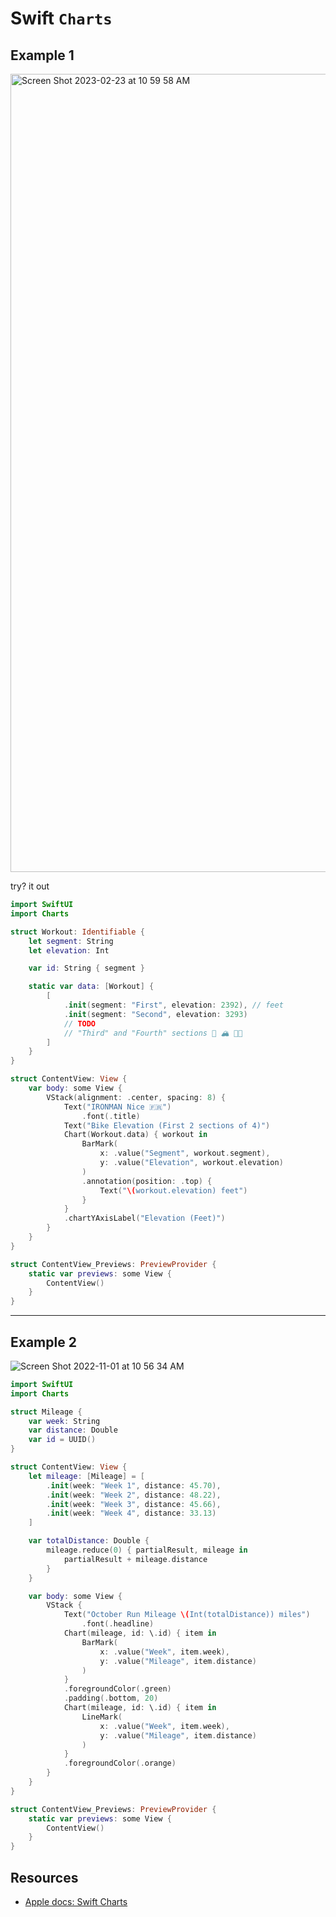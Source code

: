 # Swift `Charts`

## Example 1

<img width="1277" alt="Screen Shot 2023-02-23 at 10 59 58 AM" src="https://user-images.githubusercontent.com/1819208/220961879-da430922-1eb4-4da0-b8e2-f8e9f6f37499.png">

try? it out 

```swift
import SwiftUI
import Charts

struct Workout: Identifiable {
    let segment: String
    let elevation: Int

    var id: String { segment }

    static var data: [Workout] {
        [
            .init(segment: "First", elevation: 2392), // feet
            .init(segment: "Second", elevation: 3293)
            // TODO
            // "Third" and "Fourth" sections 🎉 🏔 🚴🏾
        ]
    }
}

struct ContentView: View {
    var body: some View {
        VStack(alignment: .center, spacing: 8) {
            Text("IRONMAN Nice 🇫🇷")
                .font(.title)
            Text("Bike Elevation (First 2 sections of 4)")
            Chart(Workout.data) { workout in
                BarMark(
                    x: .value("Segment", workout.segment),
                    y: .value("Elevation", workout.elevation)
                )
                .annotation(position: .top) {
                    Text("\(workout.elevation) feet")
                }
            }
            .chartYAxisLabel("Elevation (Feet)")
        }
    }
}

struct ContentView_Previews: PreviewProvider {
    static var previews: some View {
        ContentView()
    }
}
```

***

## Example 2

![Screen Shot 2022-11-01 at 10 56 34 AM](https://user-images.githubusercontent.com/1819208/199264080-aa7dc3f0-8dcf-43c6-b551-bbf5f48084fb.png)


```swift
import SwiftUI
import Charts

struct Mileage {
    var week: String
    var distance: Double
    var id = UUID()
}

struct ContentView: View {
    let mileage: [Mileage] = [
        .init(week: "Week 1", distance: 45.70),
        .init(week: "Week 2", distance: 48.22),
        .init(week: "Week 3", distance: 45.66),
        .init(week: "Week 4", distance: 33.13)
    ]

    var totalDistance: Double {
        mileage.reduce(0) { partialResult, mileage in
            partialResult + mileage.distance
        }
    }

    var body: some View {
        VStack {
            Text("October Run Mileage \(Int(totalDistance)) miles")
                .font(.headline)
            Chart(mileage, id: \.id) { item in
                BarMark(
                    x: .value("Week", item.week),
                    y: .value("Mileage", item.distance)
                )
            }
            .foregroundColor(.green)
            .padding(.bottom, 20)
            Chart(mileage, id: \.id) { item in
                LineMark(
                    x: .value("Week", item.week),
                    y: .value("Mileage", item.distance)
                )
            }
            .foregroundColor(.orange)
        }
    }
}

struct ContentView_Previews: PreviewProvider {
    static var previews: some View {
        ContentView()
    }
}
```

## Resources 

* [Apple docs: Swift Charts](https://developer.apple.com/documentation/charts)
